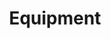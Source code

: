 ---
layout: default
title: Equipment
name: Equipment
has_children: False
parent: Characters
permalink: /characters/equipment
nav_order: 5
---